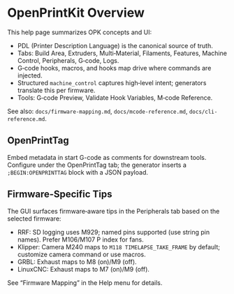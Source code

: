 # OpenPrintKit Overview

This help page summarizes OPK concepts and UI:

- PDL (Printer Description Language) is the canonical source of truth.
- Tabs: Build Area, Extruders, Multi‑Material, Filaments, Features, Machine Control, Peripherals, G‑code, Logs.
- G‑code hooks, macros, and hooks map drive where commands are injected.
- Structured `machine_control` captures high‑level intent; generators translate this per firmware.
- Tools: G‑code Preview, Validate Hook Variables, M‑code Reference.

See also: `docs/firmware-mapping.md`, `docs/mcode-reference.md`, `docs/cli-reference.md`.

## OpenPrintTag

Embed metadata in start G-code as comments for downstream tools. Configure under the OpenPrintTag tab; the generator inserts a `;BEGIN:OPENPRINTTAG` block with a JSON payload.

## Firmware-Specific Tips

The GUI surfaces firmware‑aware tips in the Peripherals tab based on the selected firmware:

- RRF: SD logging uses M929; named pins supported (use string pin names). Prefer M106/M107 P index for fans.
- Klipper: Camera M240 maps to `M118 TIMELAPSE_TAKE_FRAME` by default; customize camera command or use macros.
- GRBL: Exhaust maps to M8 (on)/M9 (off).
- LinuxCNC: Exhaust maps to M7 (on)/M9 (off).

See “Firmware Mapping” in the Help menu for details.
